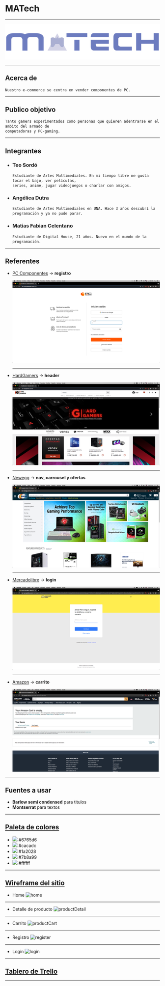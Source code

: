 # MATech
___

![logo](public/imgs/logo_final.svg)
___

## Acerca de
  ~~~
  Nuestro e-commerce se centra en vender componentes de PC.
  ~~~
___

## Publico objetivo
  ~~~
  Tanto gamers experimentados como personas que quieren adentrarse en el ambito del armado de 
  computadoras y PC-gaming.
  ~~~
___

## Integrantes
  - ### Teo Sordó
    ~~~
    Estudiante de Artes Multimediales. En mi tiempo libre me gusta tocar el bajo, ver películas,
    series, anime, jugar videojuegos o charlar con amigos.
    ~~~
  - ### Angélica Dutra
    ~~~
    Estudiante de Artes Multimediales en UNA. Hace 3 años descubrí la programación y ya no pude parar.
    ~~~
  - ### Matias Fabian Celentano
    ~~~
    Estudiante de Digital House, 21 años. Nuevo en el mundo de la programación.
    ~~~
___

## Referentes
  - [PC Componentes](https://www.pccomponentes.com/) -> **registro**

    ![pccomponentes](capturas/pccomponentes.png)
    ___
    
  - [HardGamers](https://www.hardgamers.com.ar/) -> **header**
    
    ![hardgamers](capturas/hardgamers.png)
    ___
  
  - [Newegg](https://www.newegg.com/global/ar-en/) -> **nav, carrousel y ofertas**
    
    ![newegg](capturas/newegg.png)
    ___
    
  - [Mercadolibre](https://www.mercadolibre.com.ar/) -> **login**
    
    ![mercadolibre](capturas/mercadolibre.png)
    ___
    
  - [Amazon](https://www.amazon.com/-/es/) -> **carrito**
  
    ![amazon](capturas/amazon.png)
___

## Fuentes a usar
  - **Barlow semi condensed** para titulos
  - **Montserrat** para textos
___

## [Paleta de colores](https://coolors.co/6765d6-cacadc-1a2028-7b8a99-ffffff)
  - <img src="https://via.placeholder.com/15/6765d6?text=+"></img> #6765d6
  - <img src="https://via.placeholder.com/15/cacadc?text=+"></img> #cacadc
  - <img src="https://via.placeholder.com/15/1a2028?text=+"></img> #1a2028
  - <img src="https://via.placeholder.com/15/7b8a99?text=+"></img> #7b8a99
  - <img src="https://via.placeholder.com/15/ffffff?text=+"></img> #ffffff
___

## [Wireframe del sitio](https://marvelapp.com/prototype/71f2ca3)

  - Home
  ![home](capturas/)
  ___
  - Detalle de producto
    ![productDetail](capturas/)
  ___
  - Carrito
    ![productCart](capturas/)
  ___
  - Registro
    ![register](capturas/)
  ___
  - Login
  ![login](capturas/)
___

## [Tablero de Trello](https://trello.com/b/ibvBTqoy/tareas)
___
